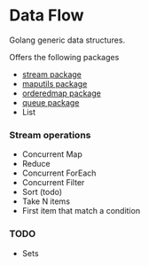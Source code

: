 # Data Flow
Golang generic data structures.

Offers the following packages


* [stream package](stream/readme.md)
* [maputils package](maputils/readme.md)
* [orderedmap package](orderedmap/readme.md)
* [queue package](queue/readme.md)
* List

### Stream operations
* Concurrent Map
* Reduce 
* Concurrent ForEach
* Concurrent Filter
* Sort (todo) 
* Take N items
* First item that match a condition

### TODO
* Sets
